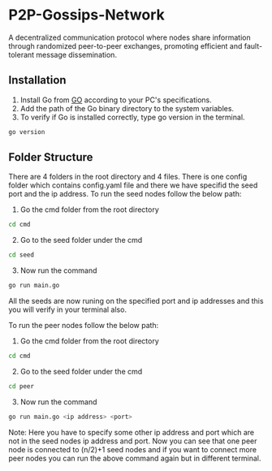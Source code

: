 # P2P-Gossips-Network

A decentralized communication protocol where nodes share information through randomized peer-to-peer exchanges, promoting efficient and fault-tolerant message dissemination.

## Installation

1) Install Go from [GO](https://golang.org/) according to your PC's specifications.
2) Add the path of the Go binary directory to the system variables.
3) To verify if Go is installed correctly, type go version in the terminal.

```bash
go version
```


## Folder Structure 
There are 4 folders in the root directory and 4 files. There is one config folder which contains config.yaml file and there we have specifid the seed port and the ip address. 
To run the seed nodes follow the below path:

1) Go the cmd folder from the root directory
```bash
cd cmd
```
2) Go to the seed folder under the cmd 
```bash
cd seed
```
3) Now run the command
```bash
go run main.go
```
All the seeds are now runing on the specified port and ip addresses and this you will verify in your terminal also.

To run the peer nodes follow the below path:

1) Go the cmd folder from the root directory
```bash
cd cmd
```
2) Go to the seed folder under the cmd 
```bash
cd peer
```
3) Now run the command 
```bash
go run main.go <ip address> <port>
```
Note: Here you have to specify some other ip address and port which are not in the seed nodes ip address and port.
Now you can see that one peer node is connected to (n/2)+1 seed nodes and if you want to connect more peer nodes you can run the above command again but in different terminal.